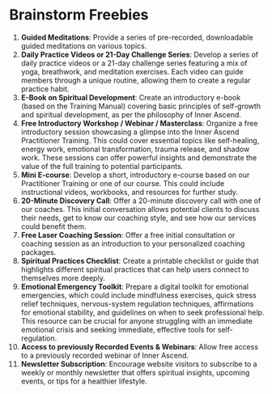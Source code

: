 # Brainstorm Freebies

1. **Guided Meditations**: Provide a series of pre-recorded, downloadable guided meditations on various topics.
2. **Daily Practice Videos or 21-Day Challenge Series**: Develop a series of daily practice videos or a 21-day challenge series featuring a mix of yoga, breathwork, and meditation exercises. Each video can guide members through a unique routine, allowing them to create a regular practice habit. 
3. **E-Book on Spiritual Development**: Create an introductory e-book (based on the Training Manual) covering basic principles of self-growth and spiritual development, as per the philosophy of Inner Ascend.
4. **Free Introductory Workshop / Webinar / Masterclass**: Organize a free introductory session showcasing a glimpse into the Inner Ascend Practitioner Training. This could cover essential topics like self-healing, energy work, emotional transformation, trauma release, and shadow work. These sessions can offer powerful insights and demonstrate the value of the full training to potential participants.
5. **Mini E-course**: Develop a short, introductory e-course based on our Practitioner Training or one of our course. This could include instructional videos, workbooks, and resources for further study.
6. **20-Minute Discovery Call**: Offer a 20-minute discovery call with one of our coaches. This initial conversation allows potential clients to discuss their needs, get to know our coaching style, and see how our services could benefit them.
7. **Free Laser Coaching Session**: Offer a free initial consultation or coaching session as an introduction to your personalized coaching packages.
8. **Spiritual Practices Checklist**: Create a printable checklist or guide that highlights different spiritual practices that can help users connect to themselves more deeply.
9. **Emotional Emergency Toolkit**: Prepare a digital toolkit for emotional emergencies, which could include mindfulness exercises, quick stress relief techniques, nervous-system regulation techniques, affirmations for emotional stability, and guidelines on when to seek professional help. This resource can be crucial for anyone struggling with an immediate emotional crisis and seeking immediate, effective tools for self-regulation.
10. **Access to previously Recorded Events & Webinars**: Allow free access to a previously recorded webinar of Inner Ascend.
11. **Newsletter Subscription**: Encourage website visitors to subscribe to a weekly or monthly newsletter that offers spiritual insights, upcoming events, or tips for a healthier lifestyle.